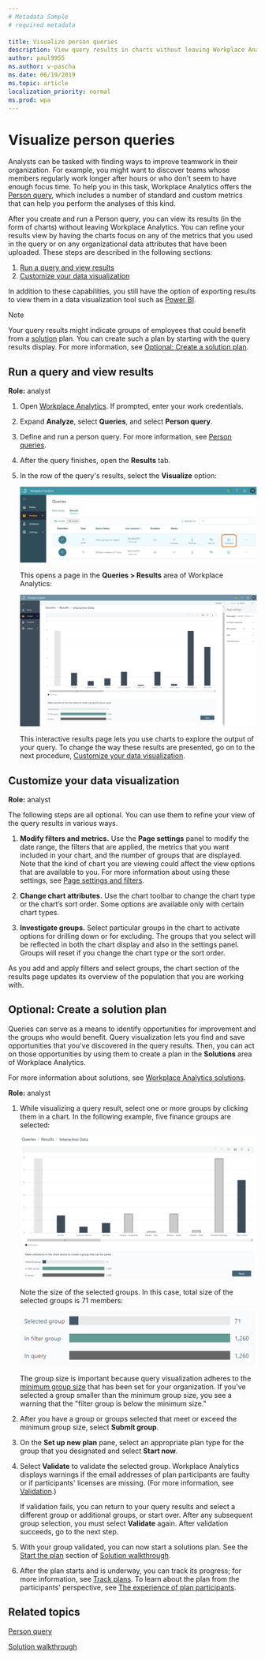 ```yaml
---
# Metadata Sample
# required metadata

title: Visualize person queries
description: View query results in charts without leaving Workplace Analytics
author: paul9955
ms.author: v-pascha
ms.date: 06/19/2019
ms.topic: article
localization_priority: normal 
ms.prod: wpa
---
```


# Visualize person queries

Analysts can be tasked with finding ways to improve teamwork in their organization. For example, you might want to discover teams whose members regularly work longer after hours or who don't seem to have enough focus time. To help you in this task, Workplace Analytics offers the [Person query](person-queries.md), which includes a number of standard and custom metrics that can help you perform the analyses of this kind.  

After you create and run a Person query, you can view its results (in the form of charts) without leaving Workplace Analytics. You can refine your results view by having the charts focus on any of the metrics that you used in the query or on any organizational data attributes that have been uploaded. These steps are described in the following sections: 

1. [Run a query and view results](#run-a-query-and-view-results) 
2. [Customize your data visualization](#customize-your-data-visualization)

In addition to these capabilities, you still have the option of exporting results to view them in a data visualization tool such as [Power BI](../use/view-download-and-export-query-results.md#use-workplace-analytics-data-in-power-bi-excel-or-other-data-analysis-tool). 

> [!Note] 
> Your query results might indicate groups of employees that could benefit from a [solution](solutionsv2-intro.md) plan. You can create such a plan by starting with the query results display. For more information, see [Optional: Create a solution plan](#optional-create-a-solution-plan).

## Run a query and view results 

**Role:** analyst 

1. Open [Workplace Analytics](https://workplaceanalytics.office.com/). If prompted, enter your work credentials.

2. Expand **Analyze**, select **Queries**, and select **Person query**.

3. Define and run a person query. For more information, see [Person queries](person-queries.md). 

4. After the query finishes, open the **Results** tab.

5. In the row of the query's results, select the **Visualize** option: 

   ![Query row with Visualize](../images/wpa/tutorials/visualize-option-results-row-4.png)

   This opens a page in the **Queries > Results** area of Workplace Analytics: 

   ![Results chart](../images/wpa/tutorials/results-interactive-data-no-selections.png)

   This interactive results page lets you use charts to explore the output of your query. To change the way these results are presented, go on to the next procedure, [Customize your data visualization](#customize-your-data-visualization).

## Customize your data visualization 

**Role:** analyst 

The following steps are all optional. You can use them to refine your view of the query results in various ways. 

1. **Modify filters and metrics.** Use the **Page settings** panel to modify the date range, the filters that are applied, the metrics that you want included in your chart, and the number of groups that are displayed. Note that the kind of chart you are viewing could affect the view options that are available to you. For more information about using these settings, see [Page settings and filters](../use/chart-types.md#page-settings-and-filters). 

2. **Change chart attributes.** Use the chart toolbar to change the chart type or the chart’s sort order. Some options are available only with certain chart types.  

3. **Investigate groups.** Select particular groups in the chart to activate options for drilling down or for excluding. The groups that you select will be reflected in both the chart display and also in the settings panel. Groups will reset if you change the chart type or the sort order.  

As you add and apply filters and select groups, the chart section of the results page updates its overview of the population that you are working with. 

## Optional: Create a solution plan  

Queries can serve as a means to identify opportunities for improvement and the groups who would benefit. Query visualization lets you find and save opportunities that you've discovered in the query results. Then, you can act on those opportunities by using them to create a plan in the **Solutions** area of Workplace Analytics. 

For more information about solutions, see [Workplace Analytics solutions](solutionsv2-intro.md). 

**Role:** analyst 

1. While visualizing a query result, select one or more groups by clicking them in a chart. In the following example, five finance groups are selected:

   ![Query results chart with group selected](../images/wpa/tutorials/results-interactive-data-close.png)

   Note the size of the selected groups. In this case, total size of the selected groups is 71 members:

   ![Total group size](../images/wpa/tutorials/group-size-finance.png)

   The group size is important because query visualization adheres to the [minimum group size](../use/settings.md#minimum-group-size) that has been set for your organization. If you've selected a group smaller than the minimum group size, you see a warning that the "filter group is below the minimum size." 

2. After you have a group or groups selected that meet or exceed the minimum group size, select **Submit group**. 

3. On the **Set up new plan** pane, select an appropriate plan type for the group that you designated and select **Start now**. 

4. Select **Validate** to validate the selected group. Workplace Analytics displays warnings if the email addresses of plan participants are faulty or if participants' licenses are missing. (For more information, see [Validation](solutionsv2-conceptual.md#validation).)

   If validation fails, you can return to your query results and select a different group or additional groups, or start over. After any subsequent group selection, you must select **Validate** again. After validation succeeds, go to the next step.

5.	With your group validated, you can now start a solutions plan. See the [Start the plan](solutionsv2-task.md?branch=PAS-LR-SolutionsV2#start-the-plan) section of [Solution walkthrough](solutionsv2-task.md). 

6.	After the plan starts and is underway, you can track its progress; for more information, see [Track plans](solutionsv2-task.md#track-plans). To learn about the plan from the participants' perspective, see [The experience of plan participants](solutionsv2-participants.md?branch=PAS-LR-SolutionsV2). 

## Related topics

[Person query](person-queries.md)

[Solution walkthrough](solutionsv2-task.md)
